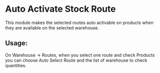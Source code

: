 Auto Activate Stock Route
=========================

This module makes the selected routes auto activable on products when
they are available on the selected warehouse.

Usage:
------
On Warehouse -> Routes, when you select one route and check Products
you can choose Auto Select Route and the list of warehouse to check quantities.
